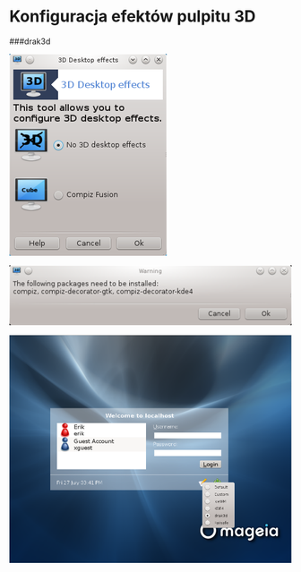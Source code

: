 # Konfiguracja efektów pulpitu 3D

###drak3d

![](../img/drak3d.png)


![](./img/drak3d_installing_CompizFusion.png)

![](../img/drak3d_troubleshooting_login_option.png)
